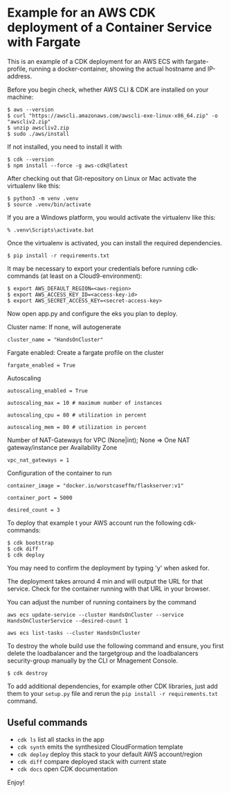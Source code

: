 
# Example for an AWS CDK deployment of a Container Service with Fargate

This is an example of a CDK deployment for an AWS ECS with fargate-profile, running a docker-container, showing the actual hostname and IP-address.

Before you begin check, whether AWS CLI & CDK are installed on your machine:

```
$ aws --version
$ curl "https://awscli.amazonaws.com/awscli-exe-linux-x86_64.zip" -o "awscliv2.zip"
$ unzip awscliv2.zip
$ sudo ./aws/install
```

If not installed, you need to install it with

```
$ cdk --version
$ npm install --force -g aws-cdk@latest
```

After checking out that Git-repository on Linux or Mac activate the virtualenv like this:

```
$ python3 -m venv .venv
$ source .venv/bin/activate
```

If you are a Windows platform, you would activate the virtualenv like this:

```
% .venv\Scripts\activate.bat
```

Once the virtualenv is activated, you can install the required dependencies.

```
$ pip install -r requirements.txt
```

It may be necessary to export your credentials before running cdk-commands (at least on a Cloud9-environment):

```
$ export AWS_DEFAULT_REGION=<aws-region>
$ export AWS_ACCESS_KEY_ID=<access-key-id>
$ export AWS_SECRET_ACCESS_KEY=<secret-access-key>
```

Now open app.py and configure the eks you plan to deploy.

Cluster name: If none, will autogenerate

`cluster_name = "HandsOnCluster"`

Fargate enabled: Create a fargate profile on the cluster

`fargate_enabled = True`

Autoscaling

`autoscaling_enabled = True`

`autoscaling_max = 10 # maximum number of instances`

`autoscaling_cpu = 80 # utilization in percent`

`autoscaling_mem = 80 # utilization in percent`

Number of NAT-Gateways for VPC (None|int); None => One NAT gateway/instance per Availability Zone

`vpc_nat_gateways = 1`

Configuration of the container to run

`container_image = "docker.io/worstcaseffm/flaskserver:v1"`

`container_port = 5000`

`desired_count = 3`

To deploy that example t your AWS account run the following cdk-commands:

```
$ cdk bootstrap
$ cdk diff
$ cdk deploy
```

You may need to confirm the deployment by typing 'y' when asked for.

The deployment takes arround 4 min and will output the URL for that service. Check for the container running with that URL in your browser.

You can adjust the number of running containers by the command

`aws ecs update-service --cluster HandsOnCluster --service HandsOnClusterService --desired-count 1`

`aws ecs list-tasks --cluster HandsOnCluster`

To destroy the whole build use the following command and ensure, you first delete the loadbalancer and the targetgroup and the loadbalancers security-group manually by the CLI or Mnagement Console.

```
$ cdk destroy
```

To add additional dependencies, for example other CDK libraries, just add them to your `setup.py` file and rerun the `pip install -r requirements.txt` command.

## Useful commands

 * `cdk ls`          list all stacks in the app
 * `cdk synth`       emits the synthesized CloudFormation template
 * `cdk deploy`      deploy this stack to your default AWS account/region
 * `cdk diff`        compare deployed stack with current state
 * `cdk docs`        open CDK documentation

Enjoy!
